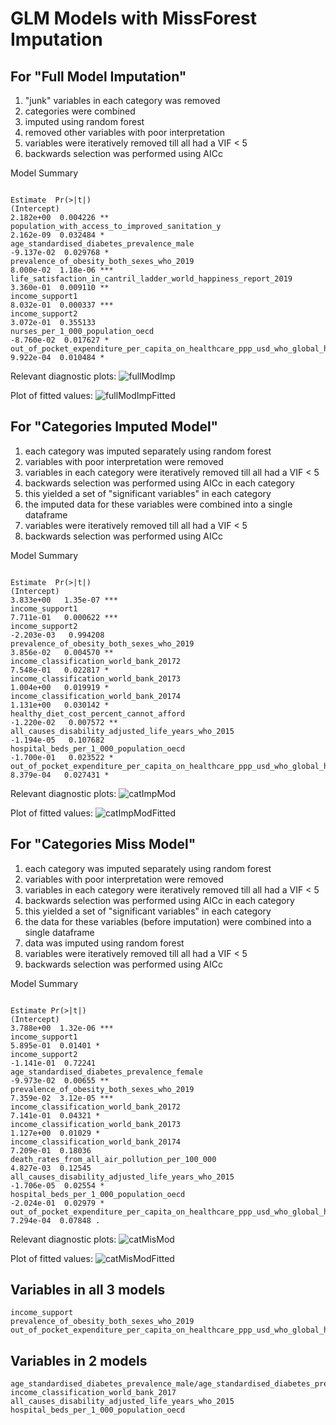
# GLM Models with MissForest Imputation
## For "Full Model Imputation"

1. "junk" variables in each category was removed
2. categories were combined
3. imputed using random forest
4. removed other variables with poor interpretation
4. variables were iteratively removed till all had a VIF < 5
5. backwards selection was performed using AICc

Model Summary
```
                                                                                           Estimate  Pr(>|t|)    
(Intercept)                                                                               2.182e+00  0.004226 ** 
population_with_access_to_improved_sanitation_y                                           2.162e-09  0.032484 *  
age_standardised_diabetes_prevalence_male                                                -9.137e-02  0.029768 *  
prevalence_of_obesity_both_sexes_who_2019                                                 8.000e-02  1.18e-06 ***
life_satisfaction_in_cantril_ladder_world_happiness_report_2019                           3.360e-01  0.009110 ** 
income_support1                                                                           8.032e-01  0.000337 ***
income_support2                                                                           3.072e-01  0.355133    
nurses_per_1_000_population_oecd                                                         -8.760e-02  0.017627 *  
out_of_pocket_expenditure_per_capita_on_healthcare_ppp_usd_who_global_health_expenditure  9.922e-04  0.010484 *  
```

Relevant diagnostic plots:
![fullModImp](fullModImp.png)

Plot of fitted values:
![fullModImpFitted](fullModImpFitted.png)

## For "Categories Imputed Model"
1. each category was imputed separately using random forest
2. variables with poor interpretation were removed
3. variables in each category were iteratively removed till all had a VIF < 5
4. backwards selection was performed using AICc in each category
5. this yielded a set of "significant variables" in each category
6. the imputed data for these variables were combined into a single dataframe
7. variables were iteratively removed till all had a VIF < 5
8. backwards selection was performed using AICc

Model Summary
```
                                                                                          Estimate  Pr(>|t|)    
(Intercept)                                                                               3.833e+00   1.35e-07 ***
income_support1                                                                           7.711e-01   0.000622 ***
income_support2                                                                          -2.203e-03   0.994208    
prevalence_of_obesity_both_sexes_who_2019                                                 3.856e-02   0.004570 ** 
income_classification_world_bank_20172                                                    7.548e-01   0.022817 *  
income_classification_world_bank_20173                                                    1.004e+00   0.019919 *  
income_classification_world_bank_20174                                                    1.131e+00   0.030142 *  
healthy_diet_cost_percent_cannot_afford                                                  -1.220e-02   0.007572 ** 
all_causes_disability_adjusted_life_years_who_2015                                       -1.194e-05   0.107682    
hospital_beds_per_1_000_population_oecd                                                  -1.700e-01   0.023522 *  
out_of_pocket_expenditure_per_capita_on_healthcare_ppp_usd_who_global_health_expenditure  8.379e-04   0.027431 *   
```

Relevant diagnostic plots:
![catImpMod](catImpMod.png)

Plot of fitted values:
![catImpModFitted](catImpModFitted.png)

## For "Categories Miss Model"
1. each category was imputed separately using random forest
2. variables with poor interpretation were removed
3. variables in each category were iteratively removed till all had a VIF < 5
4. backwards selection was performed using AICc in each category
5. this yielded a set of "significant variables" in each category
6. the data for these variables (before imputation) were combined into a single dataframe
7. data was imputed using random forest
8. variables were iteratively removed till all had a VIF < 5
9. backwards selection was performed using AICc

Model Summary
```
                                                                                            Estimate Pr(>|t|)    
(Intercept)                                                                               3.788e+00  1.32e-06 ***
income_support1                                                                           5.895e-01  0.01401 *  
income_support2                                                                          -1.141e-01  0.72241    
age_standardised_diabetes_prevalence_female                                              -9.973e-02  0.00655 ** 
prevalence_of_obesity_both_sexes_who_2019                                                 7.359e-02  3.12e-05 ***
income_classification_world_bank_20172                                                    7.141e-01  0.04321 *  
income_classification_world_bank_20173                                                    1.127e+00  0.01029 *  
income_classification_world_bank_20174                                                    7.209e-01  0.18036    
death_rates_from_all_air_pollution_per_100_000                                            4.827e-03  0.12545    
all_causes_disability_adjusted_life_years_who_2015                                       -1.706e-05  0.02554 *  
hospital_beds_per_1_000_population_oecd                                                  -2.024e-01  0.02979 *  
out_of_pocket_expenditure_per_capita_on_healthcare_ppp_usd_who_global_health_expenditure  7.294e-04  0.07848 .  
```

Relevant diagnostic plots:
![catMisMod](catMisMod.png)

Plot of fitted values:
![catMisModFitted](catMisModFitted.png)

## Variables in all 3 models
```
income_support
prevalence_of_obesity_both_sexes_who_2019
out_of_pocket_expenditure_per_capita_on_healthcare_ppp_usd_who_global_health_expenditure
```

## Variables in 2 models
```
age_standardised_diabetes_prevalence_male/age_standardised_diabetes_prevalence_female
income_classification_world_bank_2017
all_causes_disability_adjusted_life_years_who_2015
hospital_beds_per_1_000_population_oecd
```